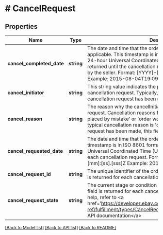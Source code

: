 # # CancelRequest

## Properties

Name | Type | Description | Notes
------------ | ------------- | ------------- | -------------
**cancel_completed_date** | **string** | The date and time that the order cancellation was completed, if applicable. This timestamp is in ISO 8601 format, which uses the 24-hour Universal Coordinated Time (UTC) clock. This field is not returned until the cancellation request has actually been approved by the seller. Format: [YYYY]-[MM]-[DD]T[hh]:[mm]:[ss].[sss]Z Example: 2015-08-04T19:09:02.768Z | [optional] 
**cancel_initiator** | **string** | This string value indicates the party who made the initial cancellation request. Typically, either the &#39;Buyer&#39; or &#39;Seller&#39;. If a cancellation request has been made, this field should be returned. | [optional] 
**cancel_reason** | **string** | The reason why the cancelInitiator initiated the cancellation request. Cancellation reasons for a buyer might include &#39;order placed by mistake&#39; or &#39;order won&#39;t arrive in time&#39;. For a seller, a typical cancellation reason is &#39;out of stock&#39;. If a cancellation request has been made, this field should be returned. | [optional] 
**cancel_requested_date** | **string** | The date and time that the order cancellation was requested. This timestamp is in ISO 8601 format, which uses the 24-hour Universal Coordinated Time (UTC) clock. This field is returned for each cancellation request. Format: [YYYY]-[MM]-[DD]T[hh]:[mm]:[ss].[sss]Z Example: 2015-08-04T19:09:02.768Z | [optional] 
**cancel_request_id** | **string** | The unique identifier of the order cancellation request. This field is returned for each cancellation request. | [optional] 
**cancel_request_state** | **string** | The current stage or condition of the cancellation request. This field is returned for each cancellation request. For implementation help, refer to &lt;a href&#x3D;&#39;https://developer.ebay.com/devzone/rest/api-ref/fulfillment/types/CancelRequestStateEnum.html&#39;&gt;eBay API documentation&lt;/a&gt; | [optional] 

[[Back to Model list]](../../README.md#documentation-for-models) [[Back to API list]](../../README.md#documentation-for-api-endpoints) [[Back to README]](../../README.md)


